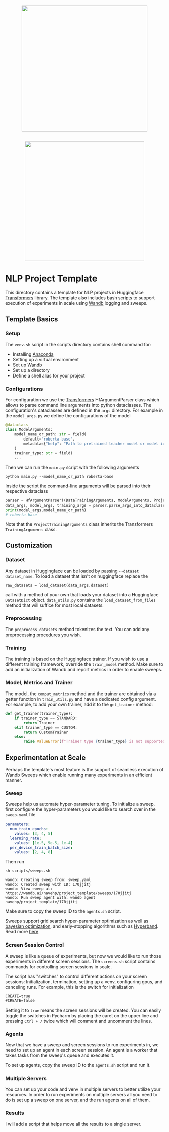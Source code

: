<p align="center">
    <br>
    <img src="https://huggingface.co/datasets/huggingface/documentation-images/resolve/main/transformers_logo_name.png" width="400"/>
    <br>
<p>

<p align="center">
<br>
  <img src="https://assets.website-files.com/5ac6b7f2924c656f2b13a88c/6066c22135b8983b61ad7939_weights-and-biases-logo.svg" alt="" width="380">
    <br>
</p>

# NLP Project Template

This directory contains a template for NLP projects in Huggingface [Transformers](https://huggingface.co/) library.
The template also includes bash scripts to support execution of experiments in scale using [Wandb](https://wandb.ai/site) logging and sweeps.

## Template Basics

### Setup

The `venv.sh` script in the scripts directory contains shell command for:
* Installing [Anaconda](https://www.anaconda.com/)
* Setting up a virtual environment
* Set up [Wandb](https://wandb.ai/site)
* Set up a directory
* Define a shell alias for your project

### Configurations

For configuration we use the [Transformers](https://huggingface.co/) HfArgumentParser class which allows to parse command
line arguments into python dataclasses.
The configuration's dataclasses are defined in the `args` directory. For example in the `model_args.py` we define the
configurations of the model
```python
@dataclass
class ModelArguments:
    model_name_or_path: str = field(
        default='roberta-base',
        metadata={"help": "Path to pretrained teacher model or model identifier from huggingface.co/models"}
    )
    trainer_type: str = field(
    ...
```

Then we can run the `main.py` script with the following arguments
```shell
python main.py --model_name_or_path roberta-base
```

Inside the script the command-line arguments will be parsed into their respective dataclass

```python
parser = HfArgumentParser((DataTrainingArguments, ModelArguments, ProjectTrainingArguments))
data_args, model_args, training_args = parser.parse_args_into_dataclasses()
print(model_args.model_name_or_path)
# roberta-base
```
Note that the `ProjectTrainingArguments` class inherits the Transformers `TrainingArguments` class.

## Customization

### Dataset

Any dataset in Huggingface can be loaded by passing `--dataset dataset_name`. To load a dataset that isn't on huggingface 
replace the 
```
raw_datasets = load_dataset(data_args.dataset)
``` 
call with a method of your own that loads your dataset into a Huggingface `DatasetDict` object. 
`data_utils.py` contains the `load_dataset_from_files` method that will suffice for most local datasets.

### Preprocessing

The `preprocess_datasets` method tokenizes the text. You can add any preprocessing procedures you wish.

### Training

The training is based on the Huggingface trainer. If you wish to use a different training framework, override the `train_model` method. 
Make sure to add an initialization of Wandb and report metrics in order to enable sweeps.

### Model, Metrics and Trainer

The model, the `comput_metrics` method and the trainer are obtained via a getter function in `train_utils.py` and have a dedicated config argument.
For example, to add your own trainer, add it to the `get_trainer` method:
```python
def get_trainer(trainer_type):
    if trainer_type == STANDARD:
        return Trainer
    elif trainer_type == CUSTOM:
        return CustomTrainer
    else:
        raise ValueError(f"Trainer type {trainer_type} is not supported. Available types are {ALL_TRAINER_TYPES}")
```

## Experimentation at Scale

Perhaps the template's most feature is the support of seamless execution of Wandb Sweeps which enable running many experiments in an efficient manner. 

### Sweep

Sweeps help us automate hyper-parameter tuning. To initialize a sweep, first configure the hyper-parameters you would like
to search over in the `sweep.yaml` file
```yaml
parameters:
  num_train_epochs:
    values: [3, 4, 5]
  learning_rate:
    values: [1e-5, 5e-5, 1e-4]
  per_device_train_batch_size:
    values: [2, 4, 8]
```

Then run

```shell
sh scripts/sweeps.sh

wandb: Creating sweep from: sweep.yaml
wandb: Created sweep with ID: 170jjitj
wandb: View sweep at: https://wandb.ai/navehp/project_template/sweeps/170jjitj
wandb: Run sweep agent with: wandb agent navehp/project_template/170jjitj
```

Make sure to copy the sweep ID to the `agents.sh` script.

Sweeps support grid search hyper-parameter optimization as well as 
[bayesian optimization](https://docs.wandb.ai/guides/sweeps/configuration#method), 
and early-stopping algorithms such as [Hyperband](https://docs.wandb.ai/guides/sweeps/configuration#early_terminate). 
Read more [here](https://docs.wandb.ai/guides/sweeps/configuration)

### Screen Session Control

A sweep is like a queue of experiments, but now we would like to run those experiments in different screen sessions.
The `screens.sh` script contains commands for controlling screen sessions in scale.

The script has "switches" to control different actions on your screen sessions: Initialization, termination, setting up a venv, configuring gpus, and canceling runs.
For example, this is the switch for initialization
```shell
CREATE=true
#CREATE=false
```

Setting it to `true` means the screen sessions will be created. 
You can easily toggle the switches in Pycharm by placing the caret on the upper line and pressing `Ctrl + /` twice which will comment and uncomment the lines.


### Agents

Now that we have a sweep and screen sessions to run experiments in, we need to set up an agent in each screen session.
An agent is a worker that takes tasks from the sweep's queue and executes it.

To set up agents, copy the sweep ID to the `agents.sh` script and run it.

### Multiple Servers

You can set up your code and venv in multiple servers to better utilize your resources. 
In order to run experiments on multiple servers all you need to do is set up a sweep on one server, and the run agents on all of them.

### Results

I will add a script that helps move all the results to a single server.

